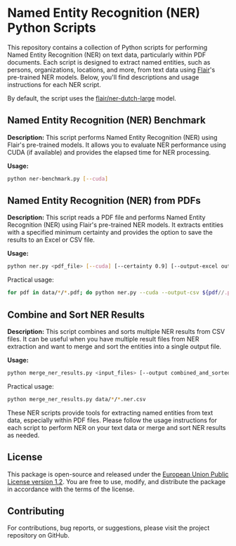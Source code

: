 # Named Entity Recognition (NER) Python Scripts

This repository contains a collection of Python scripts for performing Named Entity Recognition (NER) on text data, particularly within PDF documents.
Each script is designed to extract named entities, such as persons, organizations, locations, and more, from text data using [Flair](https://flairnlp.github.io/)'s pre-trained NER models.
Below, you'll find descriptions and usage instructions for each NER script.

By default, the script uses the [flair/ner-dutch-large](https://huggingface.co/flair/ner-dutch-large) model.

## Named Entity Recognition (NER) Benchmark

**Description:**
This script performs Named Entity Recognition (NER) using Flair's pre-trained models.
It allows you to evaluate NER performance using CUDA (if available) and provides the elapsed time for NER processing.

**Usage:**

```bash
python ner-benchmark.py [--cuda]
```

## Named Entity Recognition (NER) from PDFs

**Description:**
This script reads a PDF file and performs Named Entity Recognition (NER) using Flair's pre-trained NER models. It extracts entities with a specified minimum certainty and provides the option to save the results to an Excel or CSV file.

**Usage:**

```bash
python ner.py <pdf_file> [--cuda] [--certainty 0.9] [--output-excel output.xlsx] [--output-csv output.csv]
```

Practical usage:

```bash
for pdf in data/*/*.pdf; do python ner.py --cuda --output-csv ${pdf//.pdf/.ner.csv}; done
```

## Combine and Sort NER Results

**Description:**
This script combines and sorts multiple NER results from CSV files. It can be useful when you have multiple result files from NER extraction and want to merge and sort the entities into a single output file.

**Usage:**

```bash
python merge_ner_results.py <input_files> [--output combined_and_sorted.csv]
```

Practical usage:

```bash
python merge_ner_results.py data/*/*.ner.csv
```

These NER scripts provide tools for extracting named entities from text data, especially within PDF files.
Please follow the usage instructions for each script to perform NER on your text data or merge and sort NER results as needed.

## License

This package is open-source and released under the [European Union Public License version 1.2](https://joinup.ec.europa.eu/collection/eupl/eupl-text-eupl-12).
You are free to use, modify, and distribute the package in accordance with the terms of the license.

## Contributing

For contributions, bug reports, or suggestions, please visit the project repository on GitHub.
